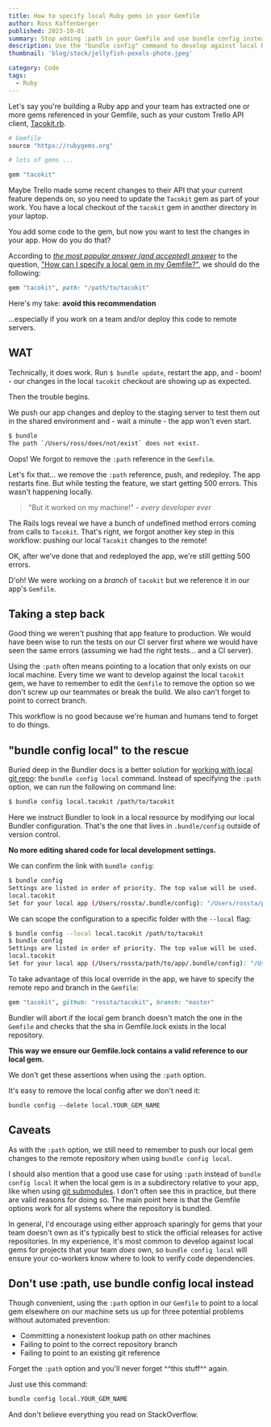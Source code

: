 ```yaml
---
title: How to specify local Ruby gems in your Gemfile
author: Ross Kaffenberger
published: 2023-10-01
summary: Stop adding :path in your Gemfile and use bundle config instead
description: Use the "bundle config" command to develop against local Ruby gems instead of following the typical advice to specify the :path option in your Gemfile.
thumbnail: 'blog/stock/jellyfish-pexels-photo.jpeg'

category: Code
tags:
  - Ruby
---
```


Let's say you're building a Ruby app and your team has extracted one or more
gems referenced in your Gemfile, such as your custom Trello API client, [Tacokit.rb](https://github.com/rossta/tacokit.rb).

```ruby
# Gemfile
source "https://rubygems.org"

# lots of gems ...

gem "tacokit"
```

Maybe Trello made some recent changes to their API that your current feature depends
on, so you need to update the `Tacokit` gem as part of your work. You have a
local checkout of the `tacokit` gem in another directory in your laptop.

You add some code to the gem, but now you want to test the changes in your app. How do you do that?

According to _[the most popular answer (and accepted) answer](http://stackoverflow.com/questions/4487948/how-can-i-specify-a-local-gem-in-my-gemfile#answer-4488110)_ to the question, ["How can I specify a local gem in my Gemfile?"](http://stackoverflow.com/questions/4487948/how-can-i-specify-a-local-gem-in-my-gemfile), we should do the following:

```ruby
gem "tacokit", path: "/path/to/tacokit"
```

Here's my take: **avoid this recommendation**

...especially if you work on a team and/or deploy this code to remote servers.

## WAT

Technically, it does work. Run `$ bundle update`, restart the app, and - boom! - our changes in
the local `tacokit` checkout are showing up as expected.

Then the trouble begins.

We push our app changes and deploy to the staging server to test them out
in the shared environment and - wait a minute - the app won't even start.

```sh
$ bundle
The path `/Users/ross/does/not/exist` does not exist.
```

Oops! We forgot to remove the `:path` reference in the `Gemfile`.

Let's fix that... we remove the `:path` reference, push, and redeploy. The app
restarts fine. But while testing the feature, we start getting 500 errors. This wasn't happening locally.

> "But it worked on my machine!" - _every developer ever_

The Rails logs reveal we have a bunch of undefined method errors coming from calls to `Tacokit`. That's right, we forgot another key step in this workflow: pushing our local `Tacokit` changes to the remote!

OK, after we've done that and redeployed the app, we're still getting 500 errors.

D'oh! We were working on a _branch_ of `tacokit` but we reference it in our app's `Gemfile`.

## Taking a step back

Good thing we weren't pushing that app feature to production. We would have been wise to run the tests on our CI server first where we would have seen the same errors (assuming we had the right tests... and a CI server).

Using the `:path` often means pointing to a location that only exists on our local machine. Every time we want to develop against the local `tacokit` gem, we have to remember to edit the `Gemfile` to remove the option so we don't screw up our teammates or break the build. We also can't forget to point to correct branch.

This workflow is no good because we're human and humans tend to forget to do things.

## "bundle config local" to the rescue

Buried deep in the Bundler docs is a better solution for [working with local git repo](http://bundler.io/git.html#local): the `bundle config local` command. Instead of specifying the `:path` option, we can run the following on command line:

```sh
$ bundle config local.tacokit /path/to/tacokit
```

Here we instruct Bundler to look in a local resource by modifying our local Bundler configuration. That's the one that lives in
`.bundle/config` outside of version control.

**No more editing shared code for local development settings.**

We can confirm the link with `bundle config`:

```sh
$ bundle config
Settings are listed in order of priority. The top value will be used.
local.tacokit
Set for your local app (/Users/rossta/.bundle/config): "/Users/rossta/path/to/tacokit"
```

We can scope the configuration to a specific folder with the `--local` flag:

```sh
$ bundle config --local local.tacokit /path/to/tacokit
$ bundle config
Settings are listed in order of priority. The top value will be used.
local.tacokit
Set for your local app (/Users/rossta/path/to/app/.bundle/config): "/Users/rossta/path/to/tacokit"
```

To take advantage of this local override in the app, we have to specify the remote repo and branch in the `Gemfile`:

```ruby
gem "tacokit", github: "rossta/tacokit", branch: "master"
```

Bundler will abort if the local gem branch doesn't match the one in the `Gemfile` and checks that the sha in Gemfile.lock exists in the local repository.

**This way we ensure our Gemfile.lock contains a valid reference to our local gem.**

We don't get these assertions when using the `:path` option.

It's easy to remove the local config after we don't need it:

`bundle config --delete local.YOUR_GEM_NAME`

## Caveats

As with the `:path` option, we still need to remember to push our
local gem changes to the remote repository when using `bundle config local`.

I should also mention that a good use case for using `:path` instead of `bundle
config local` it when the local gem is in a subdirectory relative to your app,
like when using [git submodules](https://git-scm.com/book/en/v2/Git-Tools-Submodules).
I don't often see this in practice, but there are valid reasons for doing so.
The main point here is that the Gemfile options work for all systems where the
repository is bundled.

In general, I'd encourage using either approach sparingly for gems that your
team doesn't own as it's typically best to stick the official releases for
active repositories. In my experience, it's most common to develop against local gems for
projects that your team _does_ own, so `bundle config local` will ensure your
co-workers know where to look to verify code dependencies.

## Don't use :path, use bundle config local instead

Though convenient, using the `:path` option in our `Gemfile` to point to a local
gem elsewhere on our machine sets us up for three potential problems without automated prevention:

- Committing a nonexistent lookup path on other machines
- Failing to point to the correct repository branch
- Failing to point to an existing git reference

Forget the `:path` option and you'll never forget ^^this stuff^^ again.

Just use this command:

```sh
bundle config local.YOUR_GEM_NAME
```

And don't believe everything you read on StackOverflow.
